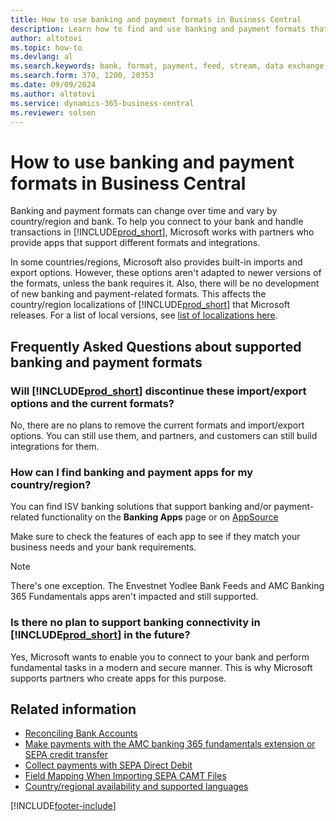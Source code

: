 ```yaml
---
title: How to use banking and payment formats in Business Central
description: Learn how to find and use banking and payment formats that suit your needs and comply with your country and bank requirements in Business Central.
author: altotovi
ms.topic: how-to
ms.devlang: al
ms.search.keywords: bank, format, payment, feed, stream, data exchange, AMC, link
ms.search.form: 370, 1200, 20353
ms.date: 09/09/2024
ms.author: altotovi
ms.service: dynamics-365-business-central
ms.reviewer: solsen
---
```


# How to use banking and payment formats in Business Central

Banking and payment formats can change over time and vary by country/region and bank. To help you connect to your bank and handle transactions in [!INCLUDE[prod_short](includes/prod_short.md)], Microsoft works with partners who provide apps that support different formats and integrations. 

In some countries/regions, Microsoft also provides built-in imports and export options. However, these options aren't adapted to newer versions of the formats, unless the bank requires it. Also, there will be no development of new banking and payment-related formats. This affects the country/region localizations of [!INCLUDE[prod_short](includes/prod_short.md)] that Microsoft releases. For a list of local versions, see [list of localizations here](/dynamics365/business-central/dev-itpro/compliance/apptest-countries-and-translations). 

## Frequently Asked Questions about supported banking and payment formats

### Will [!INCLUDE[prod_short](includes/prod_short.md)] discontinue these import/export options and the current formats?  

No, there are no plans to remove the current formats and import/export options. You can still use them, and partners, and customers can still build integrations for them.  

### How can I find banking and payment apps for my country/region?

You can find ISV banking solutions that support banking and/or payment-related functionality on the **Banking Apps** page or on [AppSource](https://appsource.microsoft.com/)

Make sure to check the features of each app to see if they match your business needs and your bank requirements. 

> [!NOTE]
> There's one exception. The Envestnet Yodlee Bank Feeds and AMC Banking 365 Fundamentals apps aren't impacted and still supported. 

### Is there no plan to support banking connectivity in [!INCLUDE[prod_short](includes/prod_short.md)] in the future?  

Yes, Microsoft wants to enable you to connect to your bank and perform fundamental tasks in a modern and secure manner. This is why Microsoft supports partners who create apps for this purpose. 

## Related information

- [Reconciling Bank Accounts](bank-manage-bank-accounts.md)    
- [Make payments with the AMC banking 365 fundamentals extension or SEPA credit transfer](finance-make-payments-with-bank-data-conversion-service-or-sepa-credit-transfer.md)  
- [Collect payments with SEPA Direct Debit](finance-collect-payments-with-sepa-direct-debit.md)  
- [Field Mapping When Importing SEPA CAMT Files](across-field-mapping-when-importing-sepa-camt-files.md)  
- [Country/regional availability and supported languages](/dynamics365/business-central/dev-itpro/compliance/apptest-countries-and-translations)  


[!INCLUDE[footer-include](includes/footer-banner.md)]
